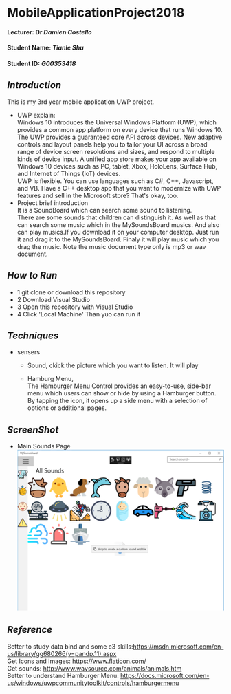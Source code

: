 # MobileApplicationProject2018
#### Lecturer: Dr *Damien Costello*
#### Student Name: *Tianle Shu*
#### Student ID: *G00353418*

## *Introduction*
This is my 3rd year mobile application UWP project. <br/>
* UWP explain: <br/>
 Windows 10 introduces the Universal Windows Platform (UWP), which provides a common app platform on every device that runs Windows 10. The UWP provides a guaranteed core API across devices. New adaptive controls and layout panels help you to tailor your UI across a broad range of device screen resolutions and sizes, and respond to multiple kinds of device input. A unified app store makes your app available on Windows 10 devices such as PC, tablet, Xbox, HoloLens, Surface Hub, and Internet of Things (IoT) devices. <br/>
 UWP is flexible. You can use languages such as C#, C++, Javascript, and VB. Have a C++ desktop app that you want to modernize with UWP features and sell in the Microsoft store? That's okay, too.
* Project brief introduction <br/>
 It is a SoundBoard which can search some sound to listening. <br/>
There are some sounds that children can distinguish it. As well as that can search some music which in the MySoundsBoard musics.
 And also can play musics.If you download it on your computer desktop. Just run it and drag it to the MySoundsBoard.
 Finaly it will play music which you drag the music.
 Note the music document type only is mp3 or wav document.


## *How to Run*
 * 1 git clone or download this repository
 * 2 Download Visual Studio 
 * 3 Open this repository with Visual Studio
 * 4 Click 'Local Machine' Than yuo can run it
 

## *Techniques*
* sensers
  * Sound, ckick the picture which you want to listen. It will play
  
  
  * Hamburg Menu, <br/> 
    The Hamburger Menu Control provides an easy-to-use, side-bar menu which users can show or hide by using a Hamburger button. By tapping the icon, it opens up a side menu with a selection of options or additional pages.


## *ScreenShot*
* Main Sounds Page
![alt](https://github.com/Tianle97/MobileApplicationProject2018/blob/master/ScreenShot/Mainpage.png)




## *Reference*
Better to study data bind and some c3 skills:https://msdn.microsoft.com/en-us/library/gg680266(v=pandp.11).aspx <br/>
Get Icons and Images: https://www.flaticon.com/   <br/>
Get sounds:   http://www.wavsource.com/animals/animals.htm <br/>
Better to understand Hamburger Menu: https://docs.microsoft.com/en-us/windows/uwpcommunitytoolkit/controls/hamburgermenu <br/>
